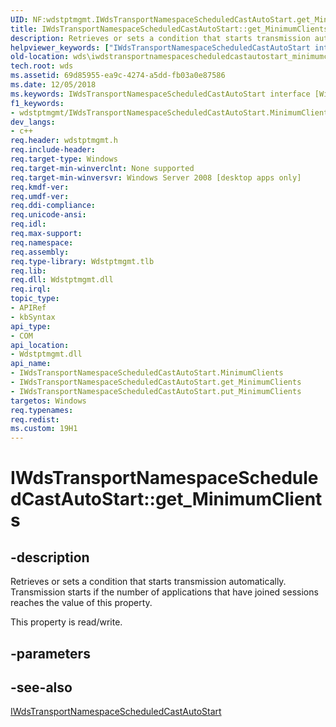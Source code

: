 ```yaml
---
UID: NF:wdstptmgmt.IWdsTransportNamespaceScheduledCastAutoStart.get_MinimumClients
title: IWdsTransportNamespaceScheduledCastAutoStart::get_MinimumClients (wdstptmgmt.h)
description: Retrieves or sets a condition that starts transmission automatically. Transmission starts if the number of applications that have joined sessions reaches the value of this property.helpviewer_keywords: ["IWdsTransportNamespaceScheduledCastAutoStart interface [Windows Deployment Services]","MinimumClients property","IWdsTransportNamespaceScheduledCastAutoStart.MinimumClients","IWdsTransportNamespaceScheduledCastAutoStart.get_MinimumClients","IWdsTransportNamespaceScheduledCastAutoStart::MinimumClients","IWdsTransportNamespaceScheduledCastAutoStart::get_MinimumClients","IWdsTransportNamespaceScheduledCastAutoStart::put_MinimumClients","MinimumClients property [Windows Deployment Services]","MinimumClients property [Windows Deployment Services]","IWdsTransportNamespaceScheduledCastAutoStart interface","get_MinimumClients","wds.iwdstransportnamespacescheduledcastautostart_minimumclients","wdstptmgmt/IWdsTransportNamespaceScheduledCastAutoStart::MinimumClients","wdstptmgmt/IWdsTransportNamespaceScheduledCastAutoStart::get_MinimumClients","wdstptmgmt/IWdsTransportNamespaceScheduledCastAutoStart::put_MinimumClients"]
old-location: wds\iwdstransportnamespacescheduledcastautostart_minimumclients.htm
tech.root: wds
ms.assetid: 69d85955-ea9c-4274-a5dd-fb03a0e87586
ms.date: 12/05/2018
ms.keywords: IWdsTransportNamespaceScheduledCastAutoStart interface [Windows Deployment Services],MinimumClients property, IWdsTransportNamespaceScheduledCastAutoStart.MinimumClients, IWdsTransportNamespaceScheduledCastAutoStart.get_MinimumClients, IWdsTransportNamespaceScheduledCastAutoStart::MinimumClients, IWdsTransportNamespaceScheduledCastAutoStart::get_MinimumClients, IWdsTransportNamespaceScheduledCastAutoStart::put_MinimumClients, MinimumClients property [Windows Deployment Services], MinimumClients property [Windows Deployment Services],IWdsTransportNamespaceScheduledCastAutoStart interface, get_MinimumClients, wds.iwdstransportnamespacescheduledcastautostart_minimumclients, wdstptmgmt/IWdsTransportNamespaceScheduledCastAutoStart::MinimumClients, wdstptmgmt/IWdsTransportNamespaceScheduledCastAutoStart::get_MinimumClients, wdstptmgmt/IWdsTransportNamespaceScheduledCastAutoStart::put_MinimumClients
f1_keywords:
- wdstptmgmt/IWdsTransportNamespaceScheduledCastAutoStart.MinimumClients
dev_langs:
- c++
req.header: wdstptmgmt.h
req.include-header: 
req.target-type: Windows
req.target-min-winverclnt: None supported
req.target-min-winversvr: Windows Server 2008 [desktop apps only]
req.kmdf-ver: 
req.umdf-ver: 
req.ddi-compliance: 
req.unicode-ansi: 
req.idl: 
req.max-support: 
req.namespace: 
req.assembly: 
req.type-library: Wdstptmgmt.tlb
req.lib: 
req.dll: Wdstptmgmt.dll
req.irql: 
topic_type:
- APIRef
- kbSyntax
api_type:
- COM
api_location:
- Wdstptmgmt.dll
api_name:
- IWdsTransportNamespaceScheduledCastAutoStart.MinimumClients
- IWdsTransportNamespaceScheduledCastAutoStart.get_MinimumClients
- IWdsTransportNamespaceScheduledCastAutoStart.put_MinimumClients
targetos: Windows
req.typenames: 
req.redist: 
ms.custom: 19H1
---
```


# IWdsTransportNamespaceScheduledCastAutoStart::get_MinimumClients


## -description


Retrieves or sets a condition that starts transmission automatically. Transmission starts if the  number of applications that have  joined sessions reaches the value of this property.

This property is read/write.


## -parameters


## -see-also




<a href="https://docs.microsoft.com/windows/desktop/api/wdstptmgmt/nn-wdstptmgmt-iwdstransportnamespacescheduledcastautostart">IWdsTransportNamespaceScheduledCastAutoStart</a>
 

 

